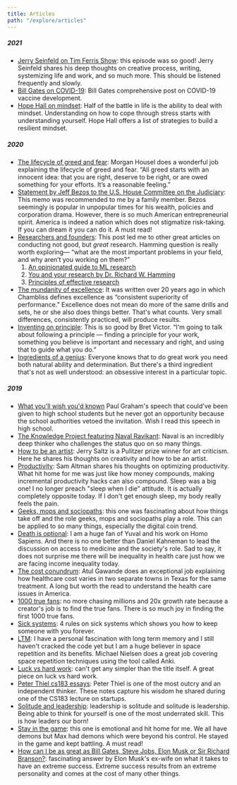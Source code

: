 ```yaml
---
title: Articles
path: "/explore/articles"
---
```


##### 2021
- [Jerry Seinfeld on Tim Ferris Show](https://tim.blog/2020/12/08/jerry-seinfeld/): this episode was so good! Jerry Seinfeld shares his deep thoughts on creative process, writing, systemizing life and work, and so much more. This should be listened frequently and slowly.
- [Bill Gates on COVID-19](https://www.gatesnotes.com/Health/What-you-need-to-know-about-the-COVID-19-vaccine): Bill Gates comprehensive post on COVID-19 vaccine development.
- [Hope Hall on mindset](https://thecreativeindependent.com/people/hope-hall-on-mindset/): Half of the battle in life is the ability to deal with mindset. Understanding on how to cope through stress starts with understanding yourself. Hope Hall offers a list of strategies to build a resilient mindset. 

##### 2020
- [The lifecycle of greed and fear](https://www.collaborativefund.com/blog/the-lifecycle-of-greed-and-fear/): Morgan Housel does a wonderful job explaining the lifecycle of greed and fear. “All greed starts with an innocent idea: that you are right, deserve to be right, or are owed something for your efforts. It’s a reasonable feeling.”
- [Statement by Jeff Bezos to the U.S. House Committee on the Judiciary](https://blog.aboutamazon.com/policy/statement-by-jeff-bezos-to-the-u-s-house-committee-on-the-judiciary): This memo was recommended to me by a family member. Bezos seemingly is popular in unpopular times for his wealth, policies and corporation drama. However, there is so much American entrepreneurial spirit. America is indeed a nation which does not stigmatize risk-taking. If you can dream it you can do it. A must read!
- [Researchers and founders](https://blog.samaltman.com/researchers-and-founders): This post led me to other great articles on conducting not good, but _great_ research. Hamming question is really worth exploring— “what are the most important problems in your field, and why aren’t you working on them?”
    1. [An opinionated guide to ML research](http://joschu.net/blog/opinionated-guide-ml-research.html)
    2. [You and your research by Dr. Richard W. Hamming](http://www.cs.virginia.edu/~robins/YouAndYourResearch.html)
    3. [Principles of effective research](http://michaelnielsen.org/blog/principles-of-effective-research/) 
- [The mundanity of excellence](https://fermatslibrary.com/s/the-mundanity-of-excellence-an-ethnographic-report-on-stratification-and-olympic-swimmers): It was written over 20 years ago in which Chambliss defines excellence as “consistent superiority of performance.” Excellence does not mean do more of the same drills and sets, he or she also does things better. That's what counts. Very small differences, consistently practiced, will produce results. 
- [Inventing on principle](https://www.youtube.com/watch?v=PUv66718DII): This is so good by Bret Victor. “I'm going to talk about following a principle — finding a principle for your work, something you believe is important and necessary and right, and using that to guide what you do.”
- [Ingredients of a genius](http://paulgraham.com/genius.html): Everyone knows that to do great work you need both natural ability and determination. But there's a third ingredient that's not as well understood: an obsessive interest in a particular topic.

##### 2019
- [What you'll wish you'd known](http://www.paulgraham.com/hs.html) Paul Graham's speech that could've been given to high school students but he never got an opportunity because the school authorities vetoed the invitation. Wish I read this speech in high school.
- [The Knowledge Project featuring Naval Ravikant](https://fs.blog/wp-content/uploads/2017/02/Naval-Ravikant-TKP.pdf): Naval is an incredibly deep thinker who challenges the status quo on so many things.
- [How to be an artist](https://www.vulture.com/2018/11/jerry-saltz-how-to-be-an-artist.html): Jerry Saltz is a Pulitzer prize winner for art criticism. Here he shares his thoughts on creativity and how to be an artist.
- [Productivity](http://blog.samaltman.com/productivity): Sam Altman shares his thoughts on optimizing productivity. What hit home for me was just like how money compounds, making incremental productivity hacks can also compound. Sleep was a big one! I no longer preach "sleep when I die" attitude. It is actually completely opposite today. If I don't get enough sleep, my body really feels the pain.
- [Geeks, mops and sociopaths](https://meaningness.com/geeks-mops-sociopaths): this one was fascinating about how things take off and the role geeks, mops and sociopaths play a role. This can be applied to so many things, especially the digital coin trend.
- [Death is optional](https://www.edge.org/conversation/yuval_noah_harari-daniel_kahneman-death-is-optional): I am a huge fan of Yuval and his work on Homo Sapiens. And there is no one better than Daniel Kahneman to lead the discussion on access to medicine and the society's role. Sad to say, it does not surprise me there will be inequality in health care just how we are facing income inequality today.
- [The cost conundrum](https://www.newyorker.com/magazine/2009/06/01/the-cost-conundrum): Atul Gawande does an exceptional job explaining how healthcare cost varies in two separate towns in Texas for the same treatment. A long but worth the read to understand the health care issues in America.
- [1000 true fans](https://kk.org/thetechnium/1000-true-fans/): no more chasing millions and 20x growth rate because a creator's job is to find the true fans. There is so much joy in finding the first 1000 true fans.
- [Sick systems](http://www.issendai.com/psychology/sick-systems.html): 4 rules on sick systems which shows you how to keep someone with you forever.
- [LTM](http://augmentingcognition.com/ltm.html): I have a personal fascination with long term memory and I still haven't cracked the code yet but I am a huge believer in space repetition and its benefits. Michael Nielsen does a great job covering space repetition techniques using the tool called Anki.
- [Luck vs hard work](https://jamesclear.com/luck-vs-hard-work): can't get any simpler than the title itself. A great piece on luck vs hard work.
- [Peter Thiel cs183 essays](http://blakemasters.com/peter-thiels-cs183-startup): Peter Thiel is one of the most outcry and an independent thinker. These notes capture his wisdom he shared during one of the CS183 lecture on startups. 
- [Solitude and leadership](https://theamericanscholar.org/solitude-and-leadership/#.XU5OtJNKifU): leadership is solitude and solitude is leadership. Being able to think for yourself is one of the most underrated skill. This is how leaders our born!
- [Stay in the game](https://www.albertbridgecapital.com/drew-views/2019/6/17/stay-in-the-game): this one is emotional and hit home for me. We all have demons but Max had demons which were beyond his control. He stayed in the game and kept battling. A must read!
- [How can I be as great as Bill Gates, Steve Jobs, Elon Musk or Sir Richard Branson?](https://qr.ae/pNYWC6): fascinating answer by Elon Musk's ex-wife on what it takes to have an extreme success. Extreme success results from an extreme personality and comes at the cost of many other things. 